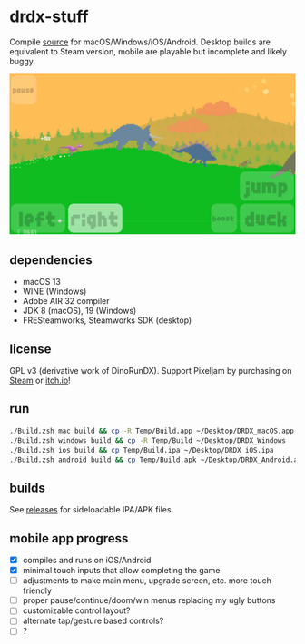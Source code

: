 # drdx-stuff
Compile [source](https://github.com/pixeljam/DinoRunDX) for macOS/Windows/iOS/Android. Desktop builds are equivalent to Steam version, mobile are playable but incomplete and likely buggy.

![](Screenshot.png)

## dependencies
- macOS 13
- WINE (Windows)
- Adobe AIR 32 compiler
- JDK 8 (macOS), 19 (Windows)
- FRESteamworks, Steamworks SDK (desktop)

## license
GPL v3 (derivative work of DinoRunDX). Support Pixeljam by purchasing on [Steam](https://store.steampowered.com/app/248330/Dino_Run_DX/) or [itch.io](https://pixeljam.itch.io/dino-run-dx)!

## run
```zsh
./Build.zsh mac build && cp -R Temp/Build.app ~/Desktop/DRDX_macOS.app
./Build.zsh windows build && cp -R Temp/Build ~/Desktop/DRDX_Windows
./Build.zsh ios build && cp Temp/Build.ipa ~/Desktop/DRDX_iOS.ipa
./Build.zsh android build && cp Temp/Build.apk ~/Desktop/DRDX_Android.apk
```

## builds
See [releases](https://github.com/ASentientBot/drdx-stuff/releases) for sideloadable IPA/APK files.

## mobile app progress
- [x] compiles and runs on iOS/Android
- [x] minimal touch inputs that allow completing the game
- [ ] adjustments to make main menu, upgrade screen, etc. more touch-friendly
- [ ] proper pause/continue/doom/win menus replacing my ugly buttons
- [ ] customizable control layout?
- [ ] alternate tap/gesture based controls?
- [ ] ?